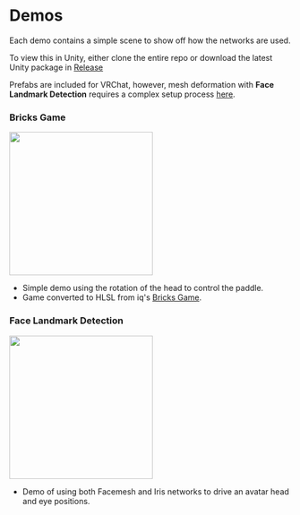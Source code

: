 # Demos

Each demo contains a simple scene to show off how the networks are used.

To view this in Unity, either clone the entire repo or download the latest Unity package in [Release](https://github.com/SCRN-VRC/3D-Face-Landmark-in-UnityCG-HLSL/releases)

Prefabs are included for VRChat, however, mesh deformation with **Face Landmark Detection** requires a complex setup process [here](https://github.com/SCRN-VRC/3D-Face-Landmark-in-UnityCG-HLSL#avatar-setup).

### Bricks Game
<img src="https://raw.githubusercontent.com/SCRN-VRC/3D-Face-Landmark-in-UnityCG-HLSL/main/Media/brickspreview.gif" height="256" align="middle"/>

- Simple demo using the rotation of the head to control the paddle.
- Game converted to HLSL from iq's [Bricks Game](https://www.shadertoy.com/view/MddGzf).

### Face Landmark Detection
<img src="https://raw.githubusercontent.com/SCRN-VRC/3D-Face-Landmark-in-UnityCG-HLSL/main/Media/bakapreview.gif" height="256" align="middle"/>

- Demo of using both Facemesh and Iris networks to drive an avatar head and eye positions.